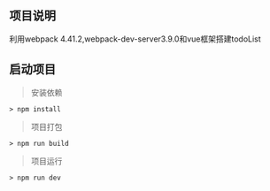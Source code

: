 ## 项目说明  
利用webpack 4.41.2,webpack-dev-server3.9.0和vue框架搭建todoList  

## 启动项目  
> 安装依赖 
```
> npm install
```  
> 项目打包
```
> npm run build
```  
>项目运行
```
> npm run dev
```
